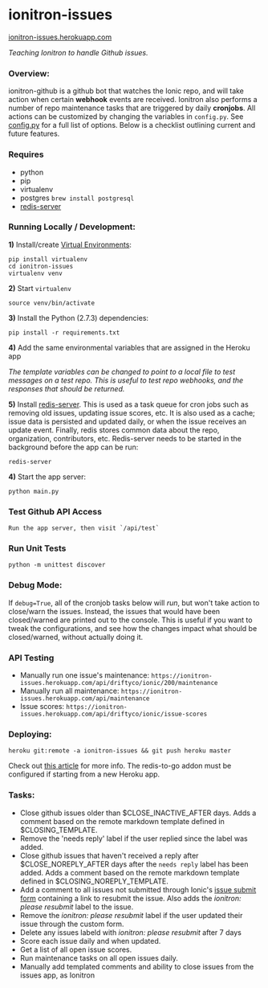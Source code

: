 # ionitron-issues
[ionitron-issues.herokuapp.com](http://ionitron-issues.herokuapp.com/)

*Teaching Ionitron to handle Github issues.*



### Overview:

ionitron-github is a github bot that watches the Ionic repo, and will take action when certain **webhook** events are received. Ionitron also performs a number of repo maintenance tasks that are triggered by daily **cronjobs**. All actions can be customized by changing the variables in `config.py`. See [config.py](https://github.com/driftyco/ionitron-issues/blob/master/config.py) for a full list of options. Below is a checklist outlining current and future features.


### Requires
 - python
 - pip
 - virtualenv
 - postgres `brew install postgresql`
 - [redis-server](http://redis.io/topics/quickstart)


### Running Locally / Development:

**1)** Install/create [Virtual Environments](http://docs.python-guide.org/en/latest/dev/virtualenvs/):

    pip install virtualenv
    cd ionitron-issues
    virtualenv venv


**2)** Start `virtualenv`

    source venv/bin/activate


**3)** Install the Python (2.7.3) dependencies:

    pip install -r requirements.txt


**4)** Add the same environmental variables that are assigned in the Heroku app

*The template variables can be changed to point to a local file to test messages on a test repo. This is useful to test repo webhooks, and the responses that should be returned.*


**5)** Install [redis-server](http://redis.io/topics/quickstart). This is used as a task queue for cron jobs such as removing old issues, updating issue scores, etc. It is also used as a cache; issue data is persisted and updated daily, or when the issue receives an update event. Finally, redis stores common data about the repo, organization, contributors, etc. Redis-server needs to be started in the background before the app can be run:

    redis-server


**4)** Start the app server:

    python main.py


### Test Github API Access

    Run the app server, then visit `/api/test`


### Run Unit Tests

    python -m unittest discover


### Debug Mode:
If `debug=True`, all of the cronjob tasks below will *run*, but won't take action to close/warn the issues. Instead, the issues that would have been closed/warned are printed out to the console. This is useful if you want to tweak the configurations, and see how the changes impact what should be closed/warned, without actually doing it.

### API Testing

 - Manually run one issue's maintenance: `https://ionitron-issues.herokuapp.com/api/driftyco/ionic/200/maintenance`
 - Manually run all maintenance: `https://ionitron-issues.herokuapp.com/api/maintenance`
 - Issue scores: `https://ionitron-issues.herokuapp.com/api/driftyco/ionic/issue-scores`



### Deploying:

    heroku git:remote -a ionitron-issues && git push heroku master

Check out [this article](https://devcenter.heroku.com/articles/git) for more info. The redis-to-go addon must be configured if starting from a new Heroku app.



### Tasks:

- Close github issues older than $CLOSE_INACTIVE_AFTER days. Adds a comment based on the remote markdown template defined in $CLOSING_TEMPLATE.
- Remove the 'needs reply' label if the user replied since the label was added.
- Close github issues that haven't received a reply after $CLOSE_NOREPLY_AFTER days after the `needs reply` label has been added. Adds a comment based on the remote markdown template defined in $CLOSING_NOREPLY_TEMPLATE.
- Add a comment to all issues not submitted through Ionic's [issue submit form](http://ionicframework.com/submit-issue/) containing a link to resubmit the issue. Also adds the *ionitron: please resubmit* label to the issue.
- Remove the *ionitron: please resubmit* label if the user updated their issue through the custom form.
- Delete any issues labeld with *ionitron: please resubmit* after 7 days
- Score each issue daily and when updated.
- Get a list of all open issue scores.
- Run maintenance tasks on all open issues daily.
- Manually add templated comments and ability to close issues from the issues app, as Ionitron
